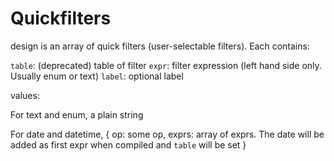 # Quickfilters

design is an array of quick filters (user-selectable filters). Each contains:
 
 `table`: (deprecated) table of filter
 `expr`: filter expression (left hand side only. Usually enum or text)
 `label`: optional label

values:

For text and enum, a plain string

For date and datetime, { op: some op, exprs: array of exprs. The date will be added as first expr when compiled and `table` will be set }
